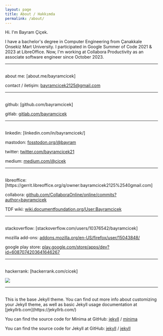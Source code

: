 ```yaml
---
layout: page
title: About / Hakkımda
permalink: /about/
---
```


Hi. I'm Bayram Çiçek. <br>

I have a bachelor's degree in Computer Engineering from Çanakkale Onsekiz Mart University. I participated in Google Summer of Code 2021 & 2023 at LibreOffice. Now, I'm working at Collabora Productivity as an associate software engineer since October 2023.

___

<br>
about me: [about.me/bayramcicek]

contact / iletişim: [bayramcicek2125@gmail.com]

___

<br>
github: [github.com/bayramcicek]

gitlab: [gitlab.com/bayramcicek]

___

<br>
linkedin: [linkedin.com/in/bayramcicek/]

mastodon: [fosstodon.org/@bayram]

twitter: [twitter.com/bayramcicek21]

medium: [medium.com/@cicek]

___

<br>
libreoffice: [https://gerrit.libreoffice.org/q/owner:bayramcicek2125%2540gmail.com]

collabora: [github.com/CollaboraOnline/online/commits?author=bayramcicek]

TDF wiki: [wiki.documentfoundation.org/User:Bayramcicek]

___

<br>
stackoverflow: [stackoverflow.com/users/10376542/bayramcicek]

mozilla add-ons: [addons.mozilla.org/en-US/firefox/user/15043848/]

google play store: [play.google.com/store/apps/dev?id=6087074203641646267]

___

<br>
hackerrank: [hackerrank.com/cicek]

![](https://projecteuler.net/profile/cicek.png)

___	

<br>
This is the base Jekyll theme. You can find out more info about customizing your Jekyll theme, as well as basic Jekyll usage documentation at [jekyllrb.com](https://jekyllrb.com/)

You can find the source code for Minima at GitHub:
[jekyll][jekyll-organization] /
[minima](https://github.com/jekyll/minima)

You can find the source code for Jekyll at GitHub:
[jekyll][jekyll-organization] /
[jekyll](https://github.com/jekyll/jekyll)

[about.me/bayramcicek]: https://about.me/bayramcicek
[bayramcicek2125@gmail.com]: mailto:bayramcicek2125@gmail.com

[github.com/bayramcicek]: https://github.com/bayramcicek/
[gitlab.com/bayramcicek]: https://gitlab.com/bayramcicek

[linkedin.com/in/bayramcicek/]: https://www.linkedin.com/in/bayramcicek/
[fosstodon.org/@bayram]: https://fosstodon.org/@bayram
[twitter.com/bayramcicek21]: https://www.twitter.com/bayramcicek21
[medium.com/@cicek]: https://medium.com/@cicek

[https://gerrit.libreoffice.org/q/owner:bayramcicek2125%2540gmail.com]: https://gerrit.libreoffice.org/q/owner:bayramcicek2125%2540gmail.com
[github.com/CollaboraOnline/online/commits?author=bayramcicek]: https://github.com/CollaboraOnline/online/commits?author=bayramcicek
[wiki.documentfoundation.org/User:Bayramcicek]: https://wiki.documentfoundation.org/User:Bayramcicek

[stackoverflow.com/users/10376542/bayramcicek]: https://stackoverflow.com/users/10376542/bayramcicek?tab=profile
[addons.mozilla.org/en-US/firefox/user/15043848/]: https://addons.mozilla.org/en-US/firefox/user/15043848/
[play.google.com/store/apps/dev?id=6087074203641646267]: https://play.google.com/store/apps/dev?id=6087074203641646267

[hackerrank.com/cicek]: https://www.hackerrank.com/cicek

[jekyll-organization]: https://github.com/jekyll


